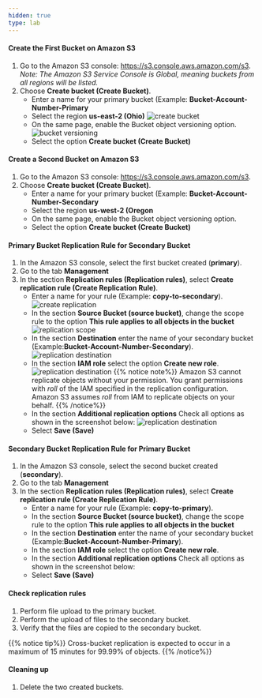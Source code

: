 ```yaml
---
hidden: true
type: lab
---
```


#### Create the First Bucket on Amazon S3

1.  Go to the Amazon S3 console: <https://s3.console.aws.amazon.com/s3>. <br>*Note: The Amazon S3 Service Console is Global, meaning buckets from all regions will be listed.*
2.  Choose **Create bucket (Create Bucket)**.
    *   Enter a name for your primary bucket (Example: **Bucket-Account-Number-Primary**
    *   Select the region **us-east-2 (Ohio)**
        ![create bucket](/images/s3-create-bucket.png)
    *   On the same page, enable the Bucket object versioning option.
        ![bucket versioning](/images/s3-bucket-versioning.png)
    *   Select the option **Create bucket (Create Bucket)**

#### Create a Second Bucket on Amazon S3

1.  Go to the Amazon S3 console: <https://s3.console.aws.amazon.com/s3>.
2.  Choose **Create bucket (Create Bucket)**.
    *   Enter a name for your primary bucket (Example: **Bucket-Account-Number-Secondary**
    *   Select the region **us-west-2 (Oregon**
    *   On the same page, enable the Bucket object versioning option.
    *   Select the option **Create bucket (Create Bucket)**

#### Primary Bucket Replication Rule for Secondary Bucket

1.  In the Amazon S3 console, select the first bucket created (**primary**).
2.  Go to the tab **Management**
3.  In the section **Replication rules (Replication rules)**, select **Create replication rule (Create Replication Rule)**.
    *   Enter a name for your rule (Example: **copy-to-secondary**).
        ![create replication](/images/s3-create-replication-rule.png)
    *   In the section **Source Bucket (source bucket)**, change the scope rule to the option **This rule applies to all objects in the bucket**
        ![replication scope](/images/s3-replication-scope.png)
    *   In the section **Destination** enter the name of your secondary bucket (Example:**Bucket-Account-Number-Secondary**).
        ![replication destination](/images/s3-replication-destination.png)
    *   In the section **IAM role** select the option **Create new role**.
        ![replication destination](/images/s3-replication-role.png)
        {{% notice note%}}
        Amazon S3 cannot replicate objects without your permission. You grant permissions with *roll* of the IAM specified in the replication configuration. Amazon S3 assumes *roll* from IAM to replicate objects on your behalf.
        {{% /notice%}}
    *   In the section **Additional replication options** Check all options as shown in the screenshot below:
        ![replication destination](/images/s3-replication-options.png)
    *   Select **Save (Save)**

#### Secondary Bucket Replication Rule for Primary Bucket

1.  In the Amazon S3 console, select the second bucket created (**secondary**).
2.  Go to the tab **Management**
3.  In the section **Replication rules (Replication rules)**, select **Create replication rule (Create Replication Rule)**.
    *   Enter a name for your rule (Example: **copy-to-primary**).
    *   In the section **Source Bucket (source bucket)**, change the scope rule to the option **This rule applies to all objects in the bucket**
    *   In the section **Destination** enter the name of your secondary bucket (Example:**Bucket-Account-Number-Primary**).
    *   In the section **IAM role** select the option **Create new role**.
    *   In the section **Additional replication options** Check all options as shown in the screenshot below:
    *   Select **Save (Save)**

#### Check replication rules

1.  Perform file upload to the primary bucket.
2.  Perform the upload of files to the secondary bucket.
3.  Verify that the files are copied to the secondary bucket.

{{% notice tip%}}
Cross-bucket replication is expected to occur in a maximum of 15 minutes for 99.99% of objects.
{{% /notice%}}

#### Cleaning up

1.  Delete the two created buckets.
